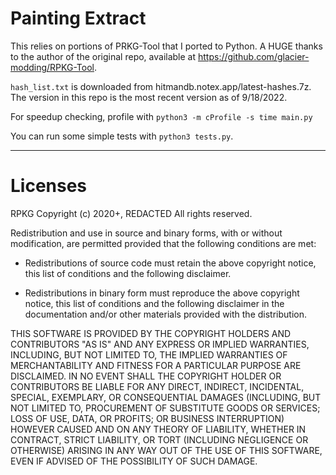 # Painting Extract

This relies on portions of PRKG-Tool that I ported to Python. A HUGE thanks to 
the author of the original repo, available at https://github.com/glacier-modding/RPKG-Tool.

`hash_list.txt` is downloaded from hitmandb.notex.app/latest-hashes.7z. The version
in this repo is the most recent version as of 9/18/2022.

For speedup checking, profile with `python3 -m cProfile -s time main.py`

You can run some simple tests with `python3 tests.py`.

---

# Licenses

RPKG
Copyright (c) 2020+, REDACTED
All rights reserved.

Redistribution and use in source and binary forms, with or without modification,
are permitted provided that the following conditions are met:

* Redistributions of source code must retain the above copyright notice, this
  list of conditions and the following disclaimer.

* Redistributions in binary form must reproduce the above copyright notice, this
  list of conditions and the following disclaimer in the documentation and/or
  other materials provided with the distribution.

THIS SOFTWARE IS PROVIDED BY THE COPYRIGHT HOLDERS AND CONTRIBUTORS "AS IS" AND
ANY EXPRESS OR IMPLIED WARRANTIES, INCLUDING, BUT NOT LIMITED TO, THE IMPLIED
WARRANTIES OF MERCHANTABILITY AND FITNESS FOR A PARTICULAR PURPOSE ARE
DISCLAIMED. IN NO EVENT SHALL THE COPYRIGHT HOLDER OR CONTRIBUTORS BE LIABLE FOR
ANY DIRECT, INDIRECT, INCIDENTAL, SPECIAL, EXEMPLARY, OR CONSEQUENTIAL DAMAGES
(INCLUDING, BUT NOT LIMITED TO, PROCUREMENT OF SUBSTITUTE GOODS OR SERVICES;
LOSS OF USE, DATA, OR PROFITS; OR BUSINESS INTERRUPTION) HOWEVER CAUSED AND ON
ANY THEORY OF LIABILITY, WHETHER IN CONTRACT, STRICT LIABILITY, OR TORT
(INCLUDING NEGLIGENCE OR OTHERWISE) ARISING IN ANY WAY OUT OF THE USE OF THIS
SOFTWARE, EVEN IF ADVISED OF THE POSSIBILITY OF SUCH DAMAGE.
